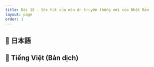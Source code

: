 ```yaml
---
title: Bài 18 - Sức hút của món ăn truyền thống mới của Nhật Bản
layout: page
order: 1
---
```


## 📖 日本語

## 📘 Tiếng Việt (Bản dịch)
